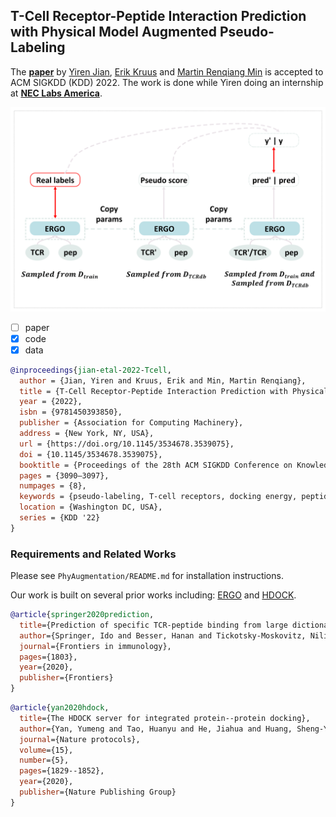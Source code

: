 ## T-Cell Receptor-Peptide Interaction Prediction with Physical Model Augmented Pseudo-Labeling

The **[paper](https://dl.acm.org/doi/10.1145/3534678.3539075)** by [Yiren Jian](https://cs.dartmouth.edu/~yirenjian/), [Erik Kruus](https://www.nec-labs.com/research/machine-learning/people/erik-kruus/) and [Martin Renqiang Min](https://www.cs.toronto.edu/~cuty/) is accepted to ACM SIGKDD (KDD) 2022. The work is done while Yiren doing an internship at **[NEC Labs America](https://www.nec-labs.com/)**.

<img src="overview.png" width="600">

- [ ] paper
- [x] code
- [x] data

```bibtex
@inproceedings{jian-etal-2022-Tcell,
  author = {Jian, Yiren and Kruus, Erik and Min, Martin Renqiang},
  title = {T-Cell Receptor-Peptide Interaction Prediction with Physical Model Augmented Pseudo-Labeling},
  year = {2022},
  isbn = {9781450393850},
  publisher = {Association for Computing Machinery},
  address = {New York, NY, USA},
  url = {https://doi.org/10.1145/3534678.3539075},
  doi = {10.1145/3534678.3539075},
  booktitle = {Proceedings of the 28th ACM SIGKDD Conference on Knowledge Discovery and Data Mining},
  pages = {3090–3097},
  numpages = {8},
  keywords = {pseudo-labeling, T-cell receptors, docking energy, peptide recognition, deep neural network, physical modeling},
  location = {Washington DC, USA},
  series = {KDD '22}
}
```


### Requirements and Related Works

Please see `PhyAugmentation/README.md` for installation instructions.

Our work is built on several prior works including: [ERGO](https://github.com/IdoSpringer/ERGO) and [HDOCK](http://hdock.phys.hust.edu.cn/).

```bibtex
@article{springer2020prediction,
  title={Prediction of specific TCR-peptide binding from large dictionaries of TCR-peptide pairs},
  author={Springer, Ido and Besser, Hanan and Tickotsky-Moskovitz, Nili and Dvorkin, Shirit and Louzoun, Yoram},
  journal={Frontiers in immunology},
  pages={1803},
  year={2020},
  publisher={Frontiers}
}
```

```bibtex
@article{yan2020hdock,
  title={The HDOCK server for integrated protein--protein docking},
  author={Yan, Yumeng and Tao, Huanyu and He, Jiahua and Huang, Sheng-You},
  journal={Nature protocols},
  volume={15},
  number={5},
  pages={1829--1852},
  year={2020},
  publisher={Nature Publishing Group}
}
```
